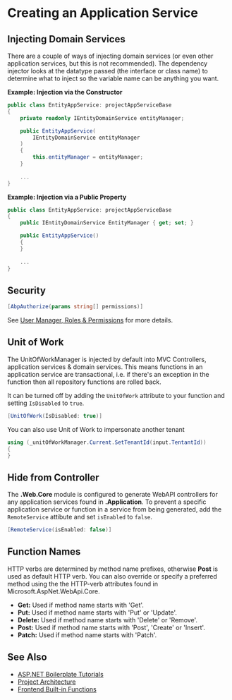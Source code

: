 # Creating an Application Service

## Injecting Domain Services
There are a couple of ways of injecting domain services (or even other application services, but this is not recommended). The dependency injector looks at the datatype passed (the interface or class name) to determine what to inject so the variable name can be anything you want.

**Example: Injection via the Constructor**

```csharp
public class EntityAppService: projectAppServiceBase
{
    private readonly IEntityDomainService entityManager;

    public EntityAppService(
        IEntityDomainService entityManager
    )
    {
        this.entityManager = entityManager;
    }
    
    ...
}
```

**Example: Injection via a Public Property**

```csharp
public class EntityAppService: projectAppServiceBase
{
    public IEntityDomainService EntityManager { get; set; }

    public EntityAppService()
    {
    }
    
    ...
}
```

## Security

```csharp
[AbpAuthorize(params string[] permissions)]
```

See [User Manager, Roles & Permissions](usermanager.md) for more details.

## Unit of Work
The UnitOfWorkManager is injected by default into MVC Controllers, application services & domain services. This means functions in an application service are transactional, i.e. if there's an exception in the function then all repository functions are rolled back.

It can be turned off by adding the ```UnitOfWork``` attribute to your function and setting ```IsDisabled``` to ```true```.
```csharp
[UnitOfWork(IsDisabled: true)]
```

You can also use Unit of Work to impersonate another tenant

```csharp
using (_unitOfWorkManager.Current.SetTenantId(input.TentantId))
{
} 
```

## Hide from Controller
The __.Web.Core__ module is configured to generate WebAPI controllers for any application services found in __.Application__. To prevent a specific application service or function in a service from being generated, add the ```RemoteService``` attibute and set ```isEnabled``` to ```false```.
```csharp
[RemoteService(isEnabled: false)]
```

## Function Names
HTTP verbs are determined by method name prefixes, otherwise __Post__ is used as default HTTP verb. You can also override or specify a preferred method using the the HTTP-verb attributes found in Microsoft.AspNet.WebApi.Core.

* __Get:__ Used if method name starts with 'Get'.
* __Put:__ Used if method name starts with 'Put' or 'Update'.
* __Delete:__ Used if method name starts with 'Delete' or 'Remove'.
* __Post:__ Used if method name starts with 'Post', 'Create' or 'Insert'.
* __Patch:__ Used if method name starts with 'Patch'.

## See Also
* [ASP\.NET Boilerplate Tutorials](README.md)
* [Project Architecture](projectarchitecture.md)
* [Frontend Built-in Functions](angularbuiltin.md)
